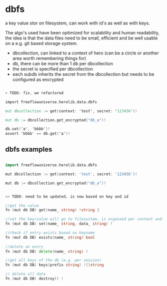 # dbfs

a  key value stor on filesystem, can work with id's as well as with keys.

The algo's used have been optimized for scalability and human readability, the idea is that the data files need to be small, efficient and be well usable on a e.g. git based storage system.

- dbcollection, can linked to a context of hero (can be a circle or another area worth remembering things for)
- db, there can be more than 1 db per dbcollection
- the secret is specified per dbcollection 
- each subdb inherits the secret from the dbcollection but needs to be configured as encrypted

```v

> TODO: fix, we refactored

import freeflowuniverse.herolib.data.dbfs

mut dbcollection := get(context: 'test', secret: '123456')!

mut db := dbcollection.get_encrypted("db_a")!

db.set('a', 'bbbb')!
assert 'bbbb' == db.get('a')!


```

## dbfs examples


```go

import freeflowuniverse.herolib.data.dbfs

mut dbcollection := get(context: 'test', secret: '123456')!

mut db := dbcollection.get_encrypted("db_a")!


>> TODO: need to be updated, is now based on key and id

//get the value
fn (mut db DB) get(name_ string) !string {

//set the key/value will go to filesystem, is organzed per context and each db has a name
fn (mut db DB) set(name_ string, data_ string) !

//check if entry exists based on keyname
fn (mut db DB) exists(name_ string) bool
	
//delete an entry
fn (mut db DB) delete(name_ string) !

//get all keys of the db (e.g. per session)
fn (mut db DB) keys(prefix string) ![]string

// delete all data
fn (mut db DB) destroy() !

```